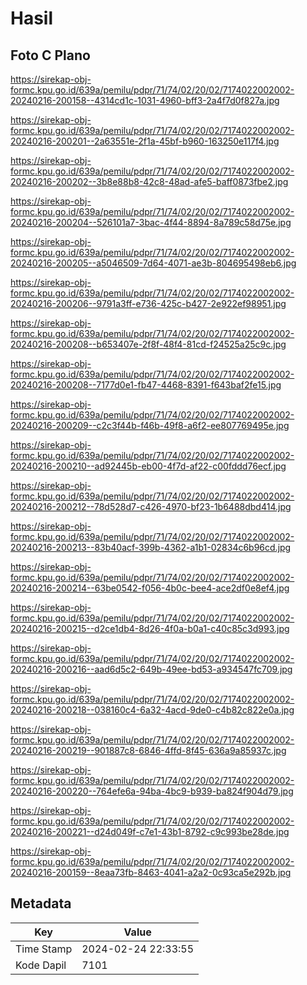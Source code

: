 # Hasil

## Foto C Plano

https://sirekap-obj-formc.kpu.go.id/639a/pemilu/pdpr/71/74/02/20/02/7174022002002-20240216-200158--4314cd1c-1031-4960-bff3-2a4f7d0f827a.jpg

https://sirekap-obj-formc.kpu.go.id/639a/pemilu/pdpr/71/74/02/20/02/7174022002002-20240216-200201--2a63551e-2f1a-45bf-b960-163250e117f4.jpg

https://sirekap-obj-formc.kpu.go.id/639a/pemilu/pdpr/71/74/02/20/02/7174022002002-20240216-200202--3b8e88b8-42c8-48ad-afe5-baff0873fbe2.jpg

https://sirekap-obj-formc.kpu.go.id/639a/pemilu/pdpr/71/74/02/20/02/7174022002002-20240216-200204--526101a7-3bac-4f44-8894-8a789c58d75e.jpg

https://sirekap-obj-formc.kpu.go.id/639a/pemilu/pdpr/71/74/02/20/02/7174022002002-20240216-200205--a5046509-7d64-4071-ae3b-804695498eb6.jpg

https://sirekap-obj-formc.kpu.go.id/639a/pemilu/pdpr/71/74/02/20/02/7174022002002-20240216-200206--9791a3ff-e736-425c-b427-2e922ef98951.jpg

https://sirekap-obj-formc.kpu.go.id/639a/pemilu/pdpr/71/74/02/20/02/7174022002002-20240216-200208--b653407e-2f8f-48f4-81cd-f24525a25c9c.jpg

https://sirekap-obj-formc.kpu.go.id/639a/pemilu/pdpr/71/74/02/20/02/7174022002002-20240216-200208--7177d0e1-fb47-4468-8391-f643baf2fe15.jpg

https://sirekap-obj-formc.kpu.go.id/639a/pemilu/pdpr/71/74/02/20/02/7174022002002-20240216-200209--c2c3f44b-f46b-49f8-a6f2-ee807769495e.jpg

https://sirekap-obj-formc.kpu.go.id/639a/pemilu/pdpr/71/74/02/20/02/7174022002002-20240216-200210--ad92445b-eb00-4f7d-af22-c00fddd76ecf.jpg

https://sirekap-obj-formc.kpu.go.id/639a/pemilu/pdpr/71/74/02/20/02/7174022002002-20240216-200212--78d528d7-c426-4970-bf23-1b6488dbd414.jpg

https://sirekap-obj-formc.kpu.go.id/639a/pemilu/pdpr/71/74/02/20/02/7174022002002-20240216-200213--83b40acf-399b-4362-a1b1-02834c6b96cd.jpg

https://sirekap-obj-formc.kpu.go.id/639a/pemilu/pdpr/71/74/02/20/02/7174022002002-20240216-200214--63be0542-f056-4b0c-bee4-ace2df0e8ef4.jpg

https://sirekap-obj-formc.kpu.go.id/639a/pemilu/pdpr/71/74/02/20/02/7174022002002-20240216-200215--d2ce1db4-8d26-4f0a-b0a1-c40c85c3d993.jpg

https://sirekap-obj-formc.kpu.go.id/639a/pemilu/pdpr/71/74/02/20/02/7174022002002-20240216-200216--aad6d5c2-649b-49ee-bd53-a934547fc709.jpg

https://sirekap-obj-formc.kpu.go.id/639a/pemilu/pdpr/71/74/02/20/02/7174022002002-20240216-200218--038160c4-6a32-4acd-9de0-c4b82c822e0a.jpg

https://sirekap-obj-formc.kpu.go.id/639a/pemilu/pdpr/71/74/02/20/02/7174022002002-20240216-200219--901887c8-6846-4ffd-8f45-636a9a85937c.jpg

https://sirekap-obj-formc.kpu.go.id/639a/pemilu/pdpr/71/74/02/20/02/7174022002002-20240216-200220--764efe6a-94ba-4bc9-b939-ba824f904d79.jpg

https://sirekap-obj-formc.kpu.go.id/639a/pemilu/pdpr/71/74/02/20/02/7174022002002-20240216-200221--d24d049f-c7e1-43b1-8792-c9c993be28de.jpg

https://sirekap-obj-formc.kpu.go.id/639a/pemilu/pdpr/71/74/02/20/02/7174022002002-20240216-200159--8eaa73fb-8463-4041-a2a2-0c93ca5e292b.jpg


## Metadata

| Key        | Value               |
| ---------- | ------------------- |
| Time Stamp | 2024-02-24 22:33:55 |
| Kode Dapil | 7101                |




